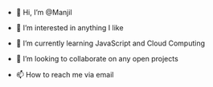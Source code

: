 - 👋 Hi, I’m @Manjil
- 👀 I’m interested in anything I like

- 🌱 I’m currently learning JavaScript and Cloud Computing 
- 💞️ I’m looking to collaborate on any open projects 
- 📫 How to reach me via email

<!---
Manjellion/Manjellion is a ✨ special ✨ repository because its `README.md` (this file) appears on your GitHub profile.
You can click the Preview link to take a look at your changes.
--->
